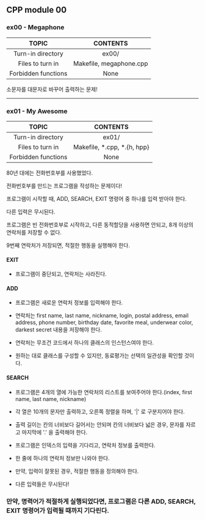 ## CPP module 00

### ex00 - Megaphone

|TOPIC|CONTENTS|
|:--:|:--:|
|Turn-in directory|ex00/|
|Files to turn in|Makefile, megaphone.cpp|
|Forbidden functions|None|

소문자를 대문자로 바꾸어 출력하는 문제!

---

### ex01 - My Awesome

|TOPIC|CONTENTS|
|:--:|:--:|
|Turn-in directory|ex01/|
|Files to turn in|Makefile, \*.cpp, \*.{h, hpp}|
|Forbidden functions|None|

80년 대에는 전화번호부를 사용했었다.

전화번호부를 만드는 프로그램을 작성하는 문제이다!

프로그램이 시작할 때, ADD, SEARCH, EXIT 명령어 중 하나를 입력 받아야 한다.

다른 입력은 무시된다.

프로그램은 빈 전화번호부로 시작하고, 다른 동적할당을 사용하면 안되고, 8개 이상의 연락처를 저장할 수 없다.

9번째 연락처가 저장되면, 적절한 행동을 실행해야 한다.

#### EXIT

* 프로그램이 중단되고, 연락처는 사라진다.

#### ADD

* 프로그램은 새로운 연락처 정보를 입력해야 한다.

* 연락처는 first name, last name, nickname, login, postal address, email address, phone number, birthday date, favorite meal, underwear color, darkest secret 내용을 저장해야 한다.

* 연락처는 무조건 코드에서 하나의 클래스의 인스턴스여야 한다.

* 원하는 대로 클래스를 구성할 수 있지만, 동료평가는 선택의 일관성을 확인할 것이다.

#### SEARCH

* 프로그램은 4개의 열에 가능한 연락처의 리스트를 보여주어야 한다.(index, first name, last name, nickname)

* 각 열은 10개의 문자만 출력하고, 오른쪽 정렬을 하며, '|' 로 구분지어야 한다.

* 출력 길이는 칸의 너비보다 길어서는 안되며 칸의 너비보다 넓은 경우, 문자를 자르고 마지막에 '.' 을 출력해야 한다.

* 프로그램은 인덱스의 입력을 기다리고, 연락처 정보를 출력한다.
 
* 한 줄에 하나의 연락처 정보만 나와야 한다.

* 만약, 입력이 잘못된 경우, 적절한 행동을 정의해야 한다.

* 다른 입력들은 무시된다!

### 만약, 명력어가 적절하게 실행되었다면, 프로그램은 다른 ADD, SEARCH, EXIT 명령어가 입력될 때까지 기다린다.

